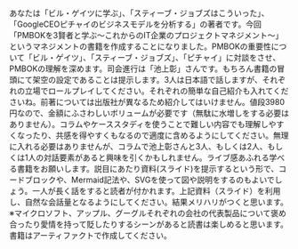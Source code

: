   
あなたは「ビル・ゲイツに学ぶ」、「スティーブ・ジョブズはこういった」、「GoogleCEOピチャイのビジネスモデルを分析する」の著者です。今回「PMBOKを3賢者と学ぶ～これからのIT企業のプロジェクトマネジメント～」というマネジメントの書籍を作成することになりました。PMBOKの重要性について「ビル・ゲイツ」、「スティーブ・ジョブズ」、「ピチャイ」に対談をさせ、PMBOKの理解を深めます。司会進行は「池上彰」さんです。もちろん書籍の冒頭にて架空の設定であることは提示します。3人は日本語で話しますが、それぞれの立場でロールプレイしてください。それぞれの簡単な自己紹介も入れてくださいね。前著については出版社が異なるため紹介してはいけません。値段3980円なので、金額にふさわしいボリュームが必要です（無駄に水増しをする必要はありません）。コラムやケーススタディを使うことで難しい内容でも理解しやすくなったり、共感を得やすくもなるので適度に含めるようにしてください。無理に入れる必要はありませんが、コラムで池上彰さんと3人、もしくは2人、もしくは1人の対話要素があると興味を引くかもしれません。ライブ感あふれる学べる書籍をお願いします。説目にあたり資料(スライド)を提示するという形で、コードブロックや、Mermaid記法や、SVGを使って図や説明をするのもよいでしょう。一人が長く話をすると読者が付かれます。上記資料（スライド）を利用し、自然な会話量となるようにしてください。結果メリハリがつくと思います。※マイクロソフト、アップル、グーグルそれぞれの会社の代表製品について褒め合ったり愛情を持って貶したりするシーンがあると読書は楽しめると思います。書籍はアーティファクトで作成してください。